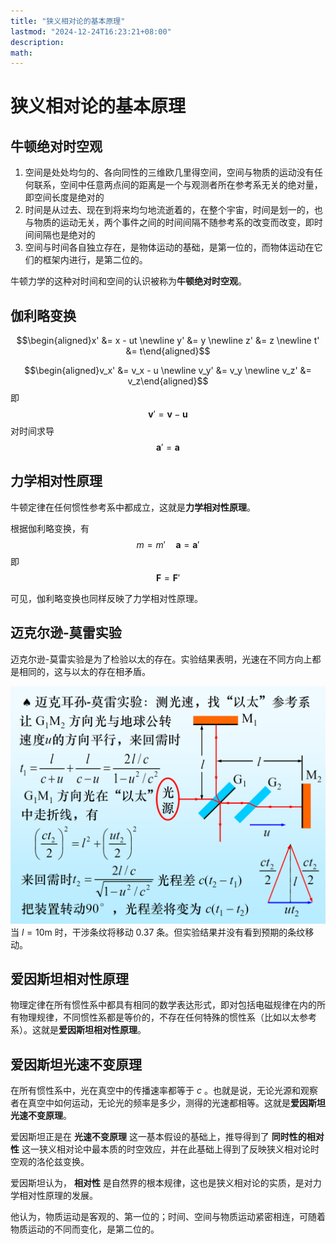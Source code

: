 ```yaml
---
title: "狭义相对论的基本原理"
lastmod: "2024-12-24T16:23:21+08:00"
description:
math:
---
```

# 狭义相对论的基本原理
## 牛顿绝对时空观
1. 空间是处处均匀的、各向同性的三维欧几里得空间，空间与物质的运动没有任何联系，空间中任意两点间的距离是一个与观测者所在参考系无关的绝对量，即空间长度是绝对的
2. 时间是从过去、现在到将来均匀地流逝着的，在整个宇宙，时间是划一的，也与物质的运动无关，两个事件之间的时间间隔不随参考系的改变而改变，即时间间隔也是绝对的
3. 空间与时间各自独立存在，是物体运动的基础，是第一位的，而物体运动在它们的框架内进行，是第二位的。

牛顿力学的这种对时间和空间的认识被称为**牛顿绝对时空观**。

## 伽利略变换
$$\begin{aligned}x' &= x - ut \newline  y' &= y \newline  z' &= z \newline  t' &= t\end{aligned}$$

$$\begin{aligned}v_x' &= v_x - u \newline  v_y' &= v_y \newline  v_z' &= v_z\end{aligned}$$
即
$$\boldsymbol{v}' = \boldsymbol{v} - \boldsymbol{u}$$
对时间求导
$$\boldsymbol{a}' = \boldsymbol{a}$$

## 力学相对性原理
牛顿定律在任何惯性参考系中都成立，这就是**力学相对性原理**。

根据伽利略变换，有
$$m = m' \quad \boldsymbol{a} = \boldsymbol{a}'$$
即
$$\boldsymbol{F} = \boldsymbol{F}'$$

可见，伽利略变换也同样反映了力学相对性原理。

## 迈克尔逊-莫雷实验
迈克尔逊-莫雷实验是为了检验以太的存在。实验结果表明，光速在不同方向上都是相同的，这与以太的存在相矛盾。

![迈克尔逊-莫雷实验.png](../../../imgs/迈克尔逊-莫雷实验.png)
当 $l = 10 \mathrm{m}$ 时，干涉条纹将移动 $0.37$ 条。但实验结果并没有看到预期的条纹移动。
## 爱因斯坦相对性原理
物理定律在所有惯性系中都具有相同的数学表达形式，即对包括电磁规律在内的所有物理规律，不同惯性系都是等价的，不存在任何特殊的惯性系（比如以太参考系）。这就是**爱因斯坦相对性原理**。

## 爱因斯坦光速不变原理
在所有惯性系中，光在真空中的传播速率都等于 $c$ 。也就是说，无论光源和观察者在真空中如何运动，无论光的频率是多少，测得的光速都相等。这就是**爱因斯坦光速不变原理**。

爱因斯坦正是在 **光速不变原理** 这一基本假设的基础上，推导得到了 **同时性的相对性** 这一狭义相对论中最本质的时空效应，并在此基础上得到了反映狭义相对论时空观的洛伦兹变换。

爱因斯坦认为， **相对性** 是自然界的根本规律，这也是狭义相对论的实质，是对力学相对性原理的发展。

他认为，物质运动是客观的、第一位的；时间、空间与物质运动紧密相连，可随着物质运动的不同而变化，是第二位的。
